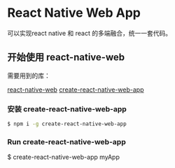 # React Native Web App

可以实现react native 和 react 的多端融合，统一一套代码。

## 开始使用 react-native-web

需要用到的库：

[react-native-web](https://github.com/necolas/react-native-web)
[create-react-native-web-app](https://github.com/orYoffe/create-react-native-web-app)


### 安装 create-react-native-web-app

```sh
$ npm i -g create-react-native-web-app
```

### Run create-react-native-web-app <project-directory>
$ create-react-native-web-app myApp
